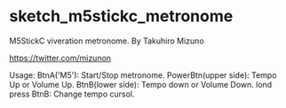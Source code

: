 # sketch_m5stickc_metronome

M5StickC viveration metronome.
 By Takuhiro Mizuno

https://twitter.com/mizunon

Usage:
 BtnA('M5'): Start/Stop metronome.
 PowerBtn(upper side): Tempo Up or Volume Up.
 BtnB(lower side): Tempo down or Volume Down.
 lond press BtnB: Change tempo cursol.
